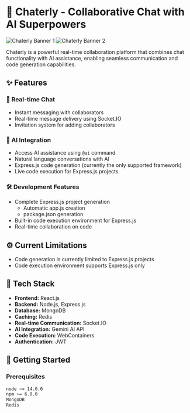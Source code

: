 # 🚀 Chaterly - Collaborative Chat with AI Superpowers

![Chaterly Banner 1](https://drive.google.com/file/d/1VuoYX1MIYKaMc5sLsAxaIWF0_PHQfrMF)
![Chaterly Banner 2](https://drive.google.com/file/d/14jD4kOm3ThEHcxXSq03JOV52nX-Q034B)

Chaterly is a powerful real-time collaboration platform that combines chat functionality with AI assistance, enabling seamless communication and code generation capabilities.

## ✨ Features

### 💬 Real-time Chat
- Instant messaging with collaborators
- Real-time message delivery using Socket.IO
- Invitation system for adding collaborators

### 🤖 AI Integration
- Access AI assistance using `@ai` command
- Natural language conversations with AI
- Express.js code generation (currently the only supported framework)
- Live code execution for Express.js projects

### 🛠️ Development Features
- Complete Express.js project generation
  - Automatic app.js creation
  - package.json generation
- Built-in code execution environment for Express.js
- Real-time collaboration on code

## ⚙️ Current Limitations
- Code generation is currently limited to Express.js projects
- Code execution environment supports Express.js only

## 🔧 Tech Stack

- **Frontend:** React.js
- **Backend:** Node.js, Express.js
- **Database:** MongoDB
- **Caching:** Redis
- **Real-time Communication:** Socket.IO
- **AI Integration:** Gemini AI API
- **Code Execution:** WebContainers
- **Authentication:** JWT

## 🚀 Getting Started

### Prerequisites

```bash
node >= 14.0.0
npm >= 6.0.0
MongoDB
Redis
